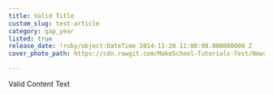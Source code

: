 ```yaml
---
title: Valid Title
custom_slug: test-article
category: gap_year
listed: true
release_date: !ruby/object:DateTime 2014-11-20 11:00:00.000000000 Z
cover_photo_path: https://cdn.rawgit.com/MakeSchool-Tutorials-Test/News_Tests/bbb5119ecc49c1efd851014206f83b487aafddb6/07f5d208-ce3c-4c9b-ba77-bb62ab24d0cd/cover_photo.jpeg

---
```

Valid Content Text